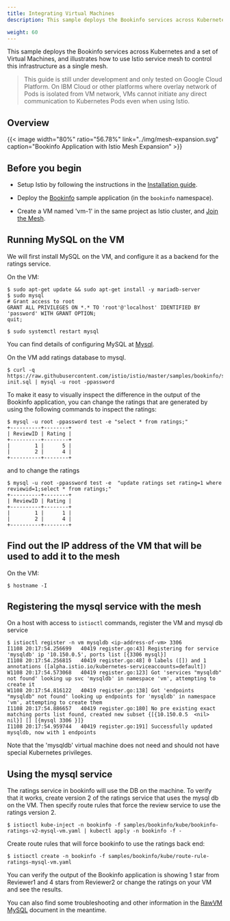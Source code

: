 ```yaml
---
title: Integrating Virtual Machines
description: This sample deploys the Bookinfo services across Kubernetes and a set of virtual machines, and illustrates how to use the Istio service mesh to control this infrastructure as a single mesh.

weight: 60
---
```


This sample deploys the Bookinfo services across Kubernetes and a set of
Virtual Machines, and illustrates how to use Istio service mesh to control
this infrastructure as a single mesh.

> This guide is still under development and only tested on Google Cloud Platform.
On IBM Cloud or other platforms where overlay network of Pods is isolated from VM network,
VMs cannot initiate any direct communication to Kubernetes Pods even when using Istio.

## Overview

{{< image width="80%" ratio="56.78%"
    link="../img/mesh-expansion.svg"
    caption="Bookinfo Application with Istio Mesh Expansion"
    >}}

<!-- source of the drawing https://docs.google.com/drawings/d/1gQp1OTusiccd-JUOHktQ9RFZaqREoQbwl2Vb-P3XlRQ/edit -->

## Before you begin

* Setup Istio by following the instructions in the
  [Installation guide](/docs/setup/kubernetes/quick-start/).

* Deploy the [Bookinfo](/docs/guides/bookinfo/) sample application (in the `bookinfo` namespace).

* Create a VM named 'vm-1' in the same project as Istio cluster, and [Join the Mesh](/docs/setup/kubernetes/mesh-expansion/).

## Running MySQL on the VM

We will first install MySQL on the VM, and configure it as a backend for the ratings service.

On the VM:

```command
$ sudo apt-get update && sudo apt-get install -y mariadb-server
$ sudo mysql
# Grant access to root
GRANT ALL PRIVILEGES ON *.* TO 'root'@'localhost' IDENTIFIED BY 'password' WITH GRANT OPTION;
quit;
```

```command
$ sudo systemctl restart mysql
```
You can find details of configuring MySQL at [Mysql](https://mariadb.com/kb/en/library/download/).

On the VM add ratings database to mysql.

```command
$ curl -q https://raw.githubusercontent.com/istio/istio/master/samples/bookinfo/src/mysql/mysqldb-init.sql | mysql -u root -ppassword
```

To make it easy to visually inspect the difference in the output of the Bookinfo application, you can change the ratings that are generated by using the
following commands to inspect the ratings:

```command
$ mysql -u root -ppassword test -e "select * from ratings;"
+----------+--------+
| ReviewID | Rating |
+----------+--------+
|        1 |      5 |
|        2 |      4 |
+----------+--------+
```

and to change the ratings

```command
$ mysql -u root -ppassword test -e  "update ratings set rating=1 where reviewid=1;select * from ratings;"
+----------+--------+
| ReviewID | Rating |
+----------+--------+
|        1 |      1 |
|        2 |      4 |
+----------+--------+
 ```

## Find out the IP address of the VM that will be used to add it to the mesh

On the VM:

```command
$ hostname -I
```

## Registering the mysql service with the mesh

On a host with access to `istioctl` commands, register the VM and mysql db service

```command
$ istioctl register -n vm mysqldb <ip-address-of-vm> 3306
I1108 20:17:54.256699   40419 register.go:43] Registering for service 'mysqldb' ip '10.150.0.5', ports list [{3306 mysql}]
I1108 20:17:54.256815   40419 register.go:48] 0 labels ([]) and 1 annotations ([alpha.istio.io/kubernetes-serviceaccounts=default])
W1108 20:17:54.573068   40419 register.go:123] Got 'services "mysqldb" not found' looking up svc 'mysqldb' in namespace 'vm', attempting to create it
W1108 20:17:54.816122   40419 register.go:138] Got 'endpoints "mysqldb" not found' looking up endpoints for 'mysqldb' in namespace 'vm', attempting to create them
I1108 20:17:54.886657   40419 register.go:180] No pre existing exact matching ports list found, created new subset {[{10.150.0.5  <nil> nil}] [] [{mysql 3306 }]}
I1108 20:17:54.959744   40419 register.go:191] Successfully updated mysqldb, now with 1 endpoints
```

Note that the 'mysqldb' virtual machine does not need and should not have special Kubernetes privileges.

## Using the mysql service

The ratings service in bookinfo will use the DB on the machine. To verify that it works, create version 2 of the ratings service that uses the mysql db on the VM. Then specify route rules that force the review service to use the ratings version 2.

```command
$ istioctl kube-inject -n bookinfo -f samples/bookinfo/kube/bookinfo-ratings-v2-mysql-vm.yaml | kubectl apply -n bookinfo -f -
```
Create route rules that will force bookinfo to use the ratings back end:

```command
$ istioctl create -n bookinfo -f samples/bookinfo/kube/route-rule-ratings-mysql-vm.yaml
```

You can verify the output of the Bookinfo application is showing 1 star from Reviewer1 and 4 stars from Reviewer2 or change the ratings on your VM and see the
results.

You can also find some troubleshooting and other information in the [RawVM MySQL](https://github.com/istio/istio/blob/master/samples/rawvm/README.md) document in the meantime.
